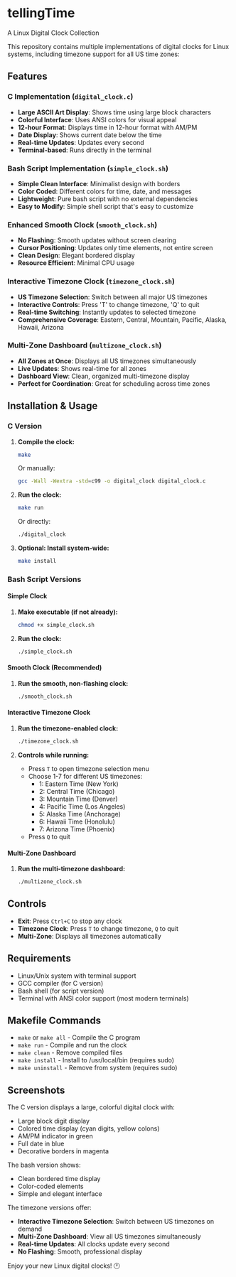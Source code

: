 # tellingTime
A Linux Digital Clock Collection

This repository contains multiple implementations of digital clocks for Linux systems, including timezone support for all US time zones:

## Features

### C Implementation (`digital_clock.c`)
- **Large ASCII Art Display**: Shows time using large block characters
- **Colorful Interface**: Uses ANSI colors for visual appeal
- **12-hour Format**: Displays time in 12-hour format with AM/PM
- **Date Display**: Shows current date below the time
- **Real-time Updates**: Updates every second
- **Terminal-based**: Runs directly in the terminal

### Bash Script Implementation (`simple_clock.sh`)
- **Simple Clean Interface**: Minimalist design with borders
- **Color Coded**: Different colors for time, date, and messages
- **Lightweight**: Pure bash script with no external dependencies
- **Easy to Modify**: Simple shell script that's easy to customize

### Enhanced Smooth Clock (`smooth_clock.sh`)
- **No Flashing**: Smooth updates without screen clearing
- **Cursor Positioning**: Updates only time elements, not entire screen
- **Clean Design**: Elegant bordered display
- **Resource Efficient**: Minimal CPU usage

### Interactive Timezone Clock (`timezone_clock.sh`)
- **US Timezone Selection**: Switch between all major US timezones
- **Interactive Controls**: Press 'T' to change timezone, 'Q' to quit
- **Real-time Switching**: Instantly updates to selected timezone
- **Comprehensive Coverage**: Eastern, Central, Mountain, Pacific, Alaska, Hawaii, Arizona

### Multi-Zone Dashboard (`multizone_clock.sh`)
- **All Zones at Once**: Displays all US timezones simultaneously
- **Live Updates**: Shows real-time for all zones
- **Dashboard View**: Clean, organized multi-timezone display
- **Perfect for Coordination**: Great for scheduling across time zones

## Installation & Usage

### C Version

1. **Compile the clock:**
   ```bash
   make
   ```
   
   Or manually:
   ```bash
   gcc -Wall -Wextra -std=c99 -o digital_clock digital_clock.c
   ```

2. **Run the clock:**
   ```bash
   make run
   ```
   
   Or directly:
   ```bash
   ./digital_clock
   ```

3. **Optional: Install system-wide:**
   ```bash
   make install
   ```

### Bash Script Versions

#### Simple Clock
1. **Make executable (if not already):**
   ```bash
   chmod +x simple_clock.sh
   ```

2. **Run the clock:**
   ```bash
   ./simple_clock.sh
   ```

#### Smooth Clock (Recommended)
1. **Run the smooth, non-flashing clock:**
   ```bash
   ./smooth_clock.sh
   ```

#### Interactive Timezone Clock
1. **Run the timezone-enabled clock:**
   ```bash
   ./timezone_clock.sh
   ```
   
2. **Controls while running:**
   - Press `T` to open timezone selection menu
   - Choose 1-7 for different US timezones:
     - 1: Eastern Time (New York)
     - 2: Central Time (Chicago)
     - 3: Mountain Time (Denver)
     - 4: Pacific Time (Los Angeles)
     - 5: Alaska Time (Anchorage)
     - 6: Hawaii Time (Honolulu)
     - 7: Arizona Time (Phoenix)
   - Press `Q` to quit

#### Multi-Zone Dashboard
1. **Run the multi-timezone dashboard:**
   ```bash
   ./multizone_clock.sh
   ```

## Controls

- **Exit**: Press `Ctrl+C` to stop any clock
- **Timezone Clock**: Press `T` to change timezone, `Q` to quit
- **Multi-Zone**: Displays all timezones automatically

## Requirements

- Linux/Unix system with terminal support
- GCC compiler (for C version)
- Bash shell (for script version)
- Terminal with ANSI color support (most modern terminals)

## Makefile Commands

- `make` or `make all` - Compile the C program
- `make run` - Compile and run the clock
- `make clean` - Remove compiled files
- `make install` - Install to /usr/local/bin (requires sudo)
- `make uninstall` - Remove from system (requires sudo)

## Screenshots

The C version displays a large, colorful digital clock with:
- Large block digit display
- Colored time display (cyan digits, yellow colons)
- AM/PM indicator in green
- Full date in blue
- Decorative borders in magenta

The bash version shows:
- Clean bordered time display
- Color-coded elements
- Simple and elegant interface

The timezone versions offer:
- **Interactive Timezone Selection**: Switch between US timezones on demand
- **Multi-Zone Dashboard**: View all US timezones simultaneously
- **Real-time Updates**: All clocks update every second
- **No Flashing**: Smooth, professional display

Enjoy your new Linux digital clocks! 🕐
